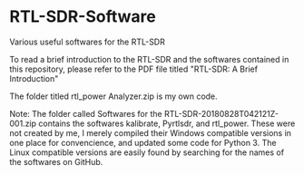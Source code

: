 # RTL-SDR-Software
Various useful softwares for the RTL-SDR

To read a brief introduction to the RTL-SDR and the softwares contained in this repository, please refer to the PDF file titled "RTL-SDR: A Brief Introduction"

The folder titled rtl_power Analyzer.zip is my own code.

Note: The folder called Softwares for the RTL-SDR-20180828T042121Z-001.zip contains the softwares kalibrate, Pyrtlsdr, and rtl_power. These were not created by me, I merely compiled their Windows compatible versions  in one place for convencience, and updated some code for Python 3. The Linux compatible versions are easily found by searching for the names of the softwares on GitHub.
